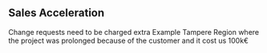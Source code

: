 
## Sales Acceleration 

Change requests need to be charged extra
  Example Tampere Region where the project was prolonged because of the customer and it cost us 100k€
